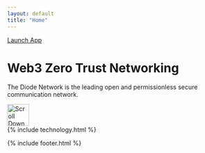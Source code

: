 ```yaml
---
layout: default
title: "Home"
---
```


<!-- HERO SECTION -->
<div id="hero-section" class="hero-section">

  <a href="{{ '/wallet/' | relative_url }}" class="launch-app-btn">Launch App</a>
  <h1 class="hero-heading">Web3 Zero Trust Networking</h1>
  <p class="hero-subtext">
    The Diode Network is the leading open and permissionless secure communication network.
  </p>
  <a href="#network-map-section" class="scroll-down-arrow-hero">
    <img src="{{ '/assets/images/icons/arrow_back_white.svg' | relative_url }}" alt="Scroll Down" width="50" height="50" >
  </a>
</div>

<!-- NETWORK MAP SECTION (Network.vue component) -->
<div id="network-map-section">
  <div id="app">
    <dashboard></dashboard>
  </div>
</div>

<!-- TECHNOLOGY SECTION -->
<div id="technology-section">
  {% include technology.html %}
</div>

{% include footer.html %}
